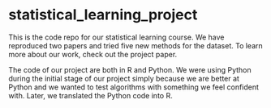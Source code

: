 # statistical_learning_project
This is the code repo for our statistical learning course. We have reproduced two papers and tried five new methods for the dataset. To learn more about our work, check out the project paper.


The code of our project are both in R and Python. We were using Python during the initial stage of our project simply because we are better at Python and we wanted to test algorithms with something we feel confident with. Later, we translated the Python code into R.
